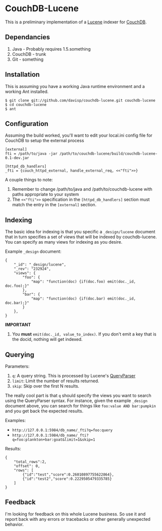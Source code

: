 CouchDB-Lucene
==============

This is a preliminary implementation of a [Lucene][lucene] indexer for [CouchDB][couchdb].

Dependancies
------------

1. Java - Probably requires 1.5.something
1. CouchDB - trunk
1. Git - something

Installation
------------

This is assuming you have a working Java runtime environment and a working
Ant installed.

    $ git clone git://github.com/davisp/couchdb-lucene.git couchdb-lucene
    $ cd couchdb-lucene
    $ ant

Configuration
-------------

Assuming the build worked, you'll want to edit your local.ini config file for CouchDB to setup the external process
    
    [external]
    fti = /path/to/java -jar /path/to/couchdb-lucene/build/couchdb-lucene-0.1-dev.jar
    
    [httpd_db_handlers]
    _fti = {couch_httpd_external, handle_external_req, <<"fti">>}

A couple things to note:

1. Remember to change /path/to/java and /path/to/couchdb-lucene with paths appropriate to your system
1. The `<<"fti">>` specification in the `[httpd_db_handlers]` section must match the entry in the `[external]` section.

Indexing
--------

The basic idea for indexing is that you specific a `_design/lucene` document that in turn specifies a set of views that will be indexed by couchdb-lucene. You can specify as many views for indexing as you desire.

Example `_design` document:

    {
        "_id": "_design/lucene",
        "_rev": "232924",
        "views": {
            "foo": {
                "map": "function(doc) {if(doc.foo) emit(doc._id, doc.foo);}"
            },
            "bar": {
                "map": "function(doc) {if(doc.bar) emit(doc._id, doc.bar);}"
            }
        },
    }

**IMPORTANT**
1. You **must** `emit(doc._id, value_to_index)`. If you don't emit a key that is the docid, nothing will get indexed.

Querying
--------

Parameters:

1. `q`: A query string. This is processed by Lucene's [QueryParser][parser]
1. `limit`: Limit the number of results returned.
1. `skip`: Skip over the first N results.

The really cool part is that `q` should specify the views you want to search using the QueryParser syntax. For instance, given the example `_design` document above, you can search for things like `foo:value AND bar:pumpkin` and you get back the expected results.

Examples:

* `http://127.0.0.1:5984/db_name/_fti?q=foo:query`
* `http://127.0.0.1:5984/db_name/_fti?q=foo:plankton+bar:goat&limit=1&skip=1`

Results:

    {
        "total_rows":2,
        "offset": 0,
        "rows": [
            {"id":"test","score":0.26010897755622864},
            {"id":"test2","score":0.2229505479335785}
        ]
    }

Feedback
--------

I'm looking for feedback on this whole Lucene business. So use it and report back with any errors or tracebacks or other generally unexpected behavior.

[couchdb]: http://incubator.apache.org/couchdb/ "Apache CouchDB"
[lucene]: http://lucene.apache.org/java/docs/index.html "Java Lucene"
[parser]: http://lucene.apache.org/java/2_4_0/api/core/org/apache/lucene/queryParser/QueryParser.html "QueryParser"
